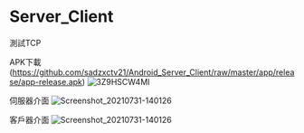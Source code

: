 # Server_Client
測試TCP

APK下載(https://github.com/sadzxctv21/Android_Server_Client/raw/master/app/release/app-release.apk)
![3Z9HSCW4MI](https://user-images.githubusercontent.com/78857110/211052500-1e7c57e1-3c86-47b4-9d8a-e85f7284c16d.png)


伺服器介面
![Screenshot_20210731-140126](https://user-images.githubusercontent.com/78857110/127730473-b3e8321b-e88a-4136-b65a-1c6073b0f1ad.png)

客戶器介面
![Screenshot_20210731-140126](https://user-images.githubusercontent.com/78857110/127730517-ea210eb1-a828-4616-ad2c-16dccccfec07.png)



